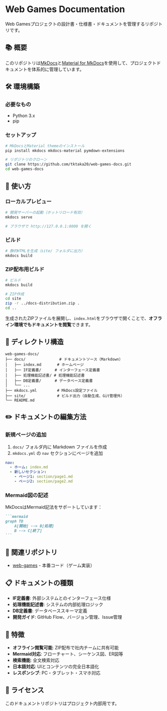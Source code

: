 # Web Games Documentation

Web Gamesプロジェクトの設計書・仕様書・ドキュメントを管理するリポジトリです。

## 📚 概要

このリポジトリは[MkDocs](https://www.mkdocs.org/)と[Material for MkDocs](https://squidfunk.github.io/mkdocs-material/)を使用して、プロジェクトドキュメントを体系的に管理しています。

## 🛠️ 環境構築

### 必要なもの

- Python 3.x
- pip

### セットアップ

```bash
# MkDocsとMaterial themeのインストール
pip install mkdocs mkdocs-material pymdown-extensions

# リポジトリのクローン
git clone https://github.com/tktaka20/web-games-docs.git
cd web-games-docs
```

## 🚀 使い方

### ローカルプレビュー

```bash
# 開発サーバーの起動（ホットリロード有効）
mkdocs serve

# ブラウザで http://127.0.0.1:8000 を開く
```

### ビルド

```bash
# 静的HTMLを生成（site/ フォルダに出力）
mkdocs build
```

### ZIP配布用ビルド

```bash
# ビルド
mkdocs build

# ZIP作成
cd site
zip -r ../docs-distribution.zip .
cd ..
```

生成されたZIPファイルを展開し、`index.html`をブラウザで開くことで、**オフライン環境でもドキュメントを閲覧**できます。

## 📁 ディレクトリ構造

```
web-games-docs/
├── docs/               # ドキュメントソース（Markdown）
│   ├── index.md       # ホームページ
│   ├── IF定義書/      # インターフェース定義書
│   ├── 処理機能記述書/ # 処理機能記述書
│   ├── DB定義書/      # データベース定義書
│   └── ...
├── mkdocs.yml         # MkDocs設定ファイル
├── site/              # ビルド出力（自動生成、Git管理外）
└── README.md
```

## ✏️ ドキュメントの編集方法

### 新規ページの追加

1. `docs/` フォルダ内に Markdown ファイルを作成
2. `mkdocs.yml` の `nav` セクションにページを追加

```yaml
nav:
  - ホーム: index.md
  - 新しいセクション:
    - ページ1: section/page1.md
    - ページ2: section/page2.md
```

### Mermaid図の記述

MkDocsはMermaid記法をサポートしています：

````markdown
```mermaid
graph TD
    A[開始] --> B[処理]
    B --> C[終了]
```
````

## 🔗 関連リポジトリ

- [web-games](https://github.com/tktaka20/web-games) - 本番コード（ゲーム実装）

## 📋 ドキュメントの種類

- **IF定義書**: 外部システムとのインターフェース仕様
- **処理機能記述書**: システムの内部処理ロジック
- **DB定義書**: データベーススキーマ定義
- **開発ガイド**: GitHub Flow、バージョン管理、Issue管理

## 🎯 特徴

- **オフライン閲覧可能**: ZIP配布で社内チームに共有可能
- **Mermaid対応**: フローチャート、シーケンス図、ER図等
- **検索機能**: 全文検索対応
- **日本語対応**: UIとコンテンツの完全日本語化
- **レスポンシブ**: PC・タブレット・スマホ対応

## 📄 ライセンス

このドキュメントリポジトリはプロジェクト内部用です。
